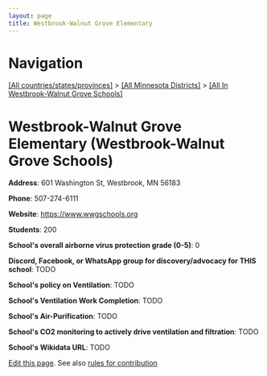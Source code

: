 ```yaml
---
layout: page
title: Westbrook-Walnut Grove Elementary
---
```

# Navigation

[[All countries/states/provinces]](../../..) > [[All Minnesota Districts]](../..) > [[All In Westbrook-Walnut Grove Schools]](..)

# Westbrook-Walnut Grove Elementary (Westbrook-Walnut Grove Schools)

**Address**: 601 Washington St, Westbrook, MN 56183

**Phone**: 507-274-6111

**Website**: <https://www.wwgschools.org>

**Students**: 200

**School's overall airborne virus protection grade (0-5)**: 0

**Discord, Facebook, or WhatsApp group for discovery/advocacy for THIS school**: TODO

**School's policy on Ventilation**: TODO

**School's Ventilation Work Completion**: TODO

**School's Air-Purification**: TODO

**School's CO2 monitoring to actively drive ventilation and filtration**: TODO

**School's Wikidata URL**: TODO


[Edit this page](https://github.com/ventilate-schools/MN/edit/main/./Westbrook-Walnut_Grove_Schools/Westbrook-Walnut_Grove_Elementary.md). See also [rules for contribution](../../../contribution-rules/)
